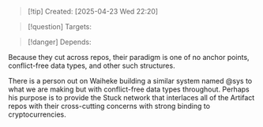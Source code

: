 
>[!tip] Created: [2025-04-23 Wed 22:20]

>[!question] Targets: 

>[!danger] Depends: 

Because they cut across repos, their paradigm is one of no anchor points, conflict-free data types, and other such structures. 

There is a person out on Waiheke building a similar system named @sys to what we are making but with conflict-free data types throughout. Perhaps his purpose is to provide the Stuck network that interlaces all of the Artifact repos with their cross-cutting concerns with strong binding to cryptocurrencies. 